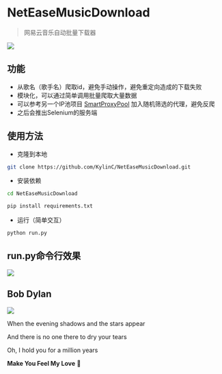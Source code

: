 # NetEaseMusicDownload
>  网易云音乐自动批量下载器

[![](https://img.shields.io/badge/python-3.7-blue)]()



## 功能

- 从歌名（歌手名）爬取id，避免手动操作，避免重定向造成的下载失败
- 模块化，可以通过简单调用批量爬取大量数据
- 可以参考另一个IP池项目 [SmartProxyPool](https://github.com/KylinC/SmartProxyPool) 加入随机筛选的代理，避免反爬
- 之后会推出Selenium的服务端



## 使用方法

- 克隆到本地

```bash
git clone https://github.com/KylinC/NetEaseMusicDownload.git
```



- 安装依赖

```bash
cd NetEaseMusicDownload

pip install requirements.txt
```



- 运行（简单交互）

```bash
python run.py
```



## run.py命令行效果

![](http://kylinhub.oss-cn-shanghai.aliyuncs.com/2019-12-05-%E6%88%AA%E5%B1%8F2019-12-05%E4%B8%8A%E5%8D%8811.10.04.png)



## Bob Dylan

![](http://kylinhub.oss-cn-shanghai.aliyuncs.com/2019-12-05-ctyp-bob-dylan-bday.jpg)



When the evening shadows and the stars appear

And there is no one there to dry your tears

Oh, I hold you for a million years

**Make You Feel My Love** 🎵